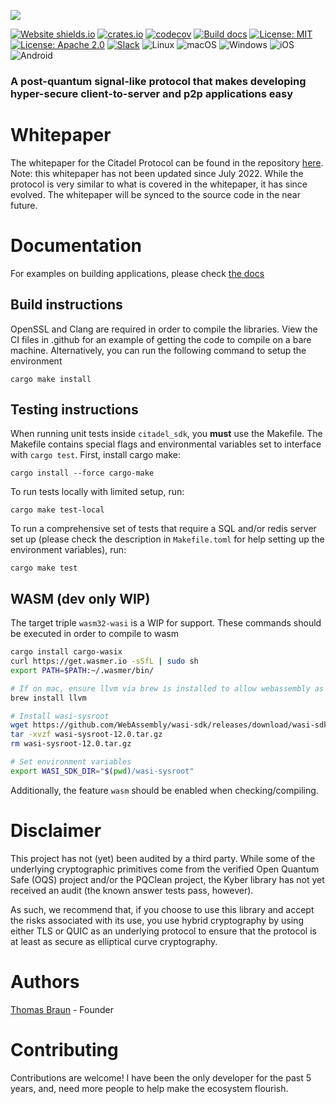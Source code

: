 ![](./resources/logo.png)

[![Website shields.io](https://img.shields.io/website-up-down-green-red/http/shields.io.svg)](https://avarok.net)
[![crates.io](https://img.shields.io/crates/v/citadel_sdk.svg)](https://crates.io/crates/citadel_sdk)
[![codecov](https://codecov.io/gh/Avarok-Cybersecurity/Lusna/branch/master/graph/badge.svg?token=J739KOHOZR)](https://codecov.io/gh/Avarok-Cybersecurity/Lusna)
[![Build docs](https://github.com/Avarok-Cybersecurity/Citadel-Protocol/actions/workflows/deploy.yml/badge.svg)](https://avarok-cybersecurity.github.io/Citadel-Protocol/docs/)
[![License: MIT](https://img.shields.io/badge/License-MIT-blue.svg)](LICENSE-MIT)
[![License: Apache 2.0](https://img.shields.io/badge/License-Apache%202.0-blue.svg)](LICENSE-APACHE)
[![Slack](https://img.shields.io/badge/Slack-4A154B?style=for-the-badge&logo=slack&logoColor=white)](https://avarokcybersecurity.slack.com)
![Linux](https://img.shields.io/badge/Linux-FCC624?style=for-the-badge&logo=linux&logoColor=black)
![macOS](https://img.shields.io/badge/mac%20os-000000?style=for-the-badge&logo=macos&logoColor=F0F0F0)
![Windows](https://img.shields.io/badge/Windows-0078D6?style=for-the-badge&logo=windows&logoColor=white)
![iOS](https://img.shields.io/badge/iOS-000000?style=for-the-badge&logo=ios&logoColor=white)
![Android](https://img.shields.io/badge/Android-3DDC84?style=for-the-badge&logo=android&logoColor=white)

### A post-quantum signal-like protocol that makes developing hyper-secure client-to-server and p2p applications easy

# Whitepaper
The whitepaper for the Citadel Protocol can be found in the repository [here](The_Citadel_Protocol.pdf). Note: this whitepaper has not been updated since July 2022. While the protocol is very similar to what is covered in the whitepaper, it has since evolved. The whitepaper will be synced to the source code in the near future.

# Documentation
For examples on building applications, please check [the docs](https://avarok-cybersecurity.github.io/Citadel-Protocol/docs/)

## Build instructions
OpenSSL and Clang are required in order to compile the libraries. View the CI files in .github for an example of getting the code to compile on a bare machine.
Alternatively, you can run the following command to setup the environment

```shell
cargo make install
```

## Testing instructions
When running unit tests inside `citadel_sdk`, you **must** use the Makefile. The Makefile contains special
flags and environmental variables set to interface with `cargo test`. First, install cargo make:

```shell
cargo install --force cargo-make
```

To run tests locally with limited setup, run:

```shell
cargo make test-local
```

To run a comprehensive set of tests that require a SQL and/or redis server set up (please check the description in `Makefile.toml` for help setting up the environment variables),
run:

```shell
cargo make test
```

## WASM (dev only WIP)
The target triple `wasm32-wasi` is a WIP for support. These commands should be executed in order to compile to wasm
```bash
cargo install cargo-wasix
curl https://get.wasmer.io -sSfL | sudo sh
export PATH=$PATH:~/.wasmer/bin/

# If on mac, ensure llvm via brew is installed to allow webassembly as a target
brew install llvm

# Install wasi-sysroot
wget https://github.com/WebAssembly/wasi-sdk/releases/download/wasi-sdk-12/wasi-sysroot-12.0.tar.gz
tar -xvzf wasi-sysroot-12.0.tar.gz
rm wasi-sysroot-12.0.tar.gz

# Set environment variables
export WASI_SDK_DIR="$(pwd)/wasi-sysroot"
```

Additionally, the feature `wasm` should be enabled when checking/compiling.

# Disclaimer
This project has not (yet) been audited by a third party. While some of the underlying cryptographic primitives come from the verified
Open Quantum Safe (OQS) project and/or the PQClean project, the Kyber library has not yet received an audit (the known answer tests pass, however).

As such, we recommend that, if you choose to use this library and accept the risks associated with its use, you use hybrid cryptography by using either
TLS or QUIC as an underlying protocol to ensure that the protocol is at least as secure as elliptical curve cryptography.

# Authors

[Thomas Braun](https://thomaspbraun.com) - Founder
# Contributing

Contributions are welcome! I have been the only developer for the past 5 years, and, need more people to help make the ecosystem flourish.